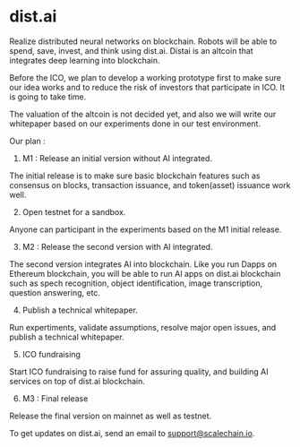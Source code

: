 # dist.ai

Realize distributed neural networks on blockchain. Robots will be able to spend, save, invest, and think using dist.ai.
Distai is an altcoin that integrates deep learning into blockchain. 

Before the ICO, we plan to develop a working prototype first to make sure our idea works and to reduce the risk of investors that participate in ICO. It is going to take time. 

The valuation of the altcoin is not decided yet, and also we will write our whitepaper based on our experiments done in our test environment.

Our plan :
1) M1 : Release an initial version without AI integrated.

The initial release is to make sure basic blockchain features such as consensus on blocks, transaction issuance, and token(asset) issuance work well. 

2) Open testnet for a sandbox.

Anyone can participant in the experiments based on the M1 initial release.

3) M2 : Release the second version with AI integrated.

The second version integrates AI into blockchain. Like you run Dapps on Ethereum blockchain, you will be able to run AI apps on dist.ai blockchain such as spech recognition, object identification, image transcription, question answering, etc.

4) Publish a technical whitepaper.

Run expertiments, validate assumptions, resolve major open issues, and publish a technical whitepaper.

5) ICO fundraising

Start ICO fundraising to raise fund for assuring quality, and building AI services on top of dist.ai blockchain. 

6) M3 : Final release

Release the final version on mainnet as well as testnet.

To get updates on dist.ai, send an email to support@scalechain.io.
